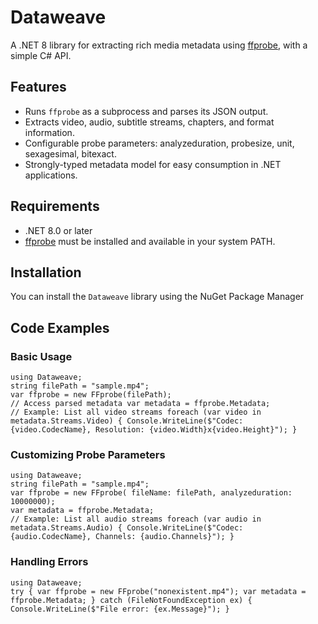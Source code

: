 # Dataweave

A .NET 8 library for extracting rich media metadata using [ffprobe](https://ffmpeg.org/ffprobe.html), with a simple C# API.

## Features

- Runs `ffprobe` as a subprocess and parses its JSON output.
- Extracts video, audio, subtitle streams, chapters, and format information.
- Configurable probe parameters: analyzeduration, probesize, unit, sexagesimal, bitexact.
- Strongly-typed metadata model for easy consumption in .NET applications.

## Requirements

- .NET 8.0 or later
- [ffprobe](https://ffmpeg.org/ffprobe.html) must be installed and available in your system PATH.

## Installation

You can install the `Dataweave` library using the NuGet Package Manager

## Code Examples

### Basic Usage
```
using Dataweave;
string filePath = "sample.mp4"; 
var ffprobe = new FFprobe(filePath);
// Access parsed metadata var metadata = ffprobe.Metadata;
// Example: List all video streams foreach (var video in metadata.Streams.Video) { Console.WriteLine($"Codec: {video.CodecName}, Resolution: {video.Width}x{video.Height}"); }
```
### Customizing Probe Parameters
```
using Dataweave;
string filePath = "sample.mp4"; 
var ffprobe = new FFprobe( fileName: filePath, analyzeduration: 10000000);
var metadata = ffprobe.Metadata;
// Example: List all audio streams foreach (var audio in metadata.Streams.Audio) { Console.WriteLine($"Codec: {audio.CodecName}, Channels: {audio.Channels}"); }
```

### Handling Errors
```
using Dataweave;
try { var ffprobe = new FFprobe("nonexistent.mp4"); var metadata = ffprobe.Metadata; } catch (FileNotFoundException ex) { Console.WriteLine($"File error: {ex.Message}"); }	
```